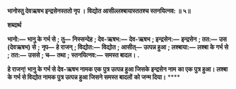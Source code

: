 **भानोस्तु देवऋषभ इन्द्रसेनस्ततो नृप ।** **विद्योत आसील्लश्बायास्ततश्च स्तनयित्नव: ॥ ५॥** 

**शब्दार्थ** 

**भानो:—** **भानु के गर्भ से** **; तु—** **निस्सन्देह** **; देव-ऋषभ:—** **देव-ऋषभ** **; इन्द्रसेन:—** **इन्द्रसेन** **; तत:—** **उस (देवऋषभ) से** **;** **नृप—** **हे राजन्** **; विद्योत:—** **विद्योत** **; आसीत्—** **उत्पन्न हुआ** **; लश्बाया:—** **लश्बा के गर्भ से** **; तत:—** **उससे** **; च—** **तथा** **;** **स्तनयित्नव:—** **समस्त बादल।** **.** 

**हे राजन्! भानु के गर्भ से देव-ऋषभ नामक एक पुत्र उत्पन्न हुआ जिसके इन्द्रसेन नाम** **का एक पुत्र हुआ। लश्बा के गर्भ से विद्योत नामक पुत्र उत्पन्न हुआ जिसने समस्त बादलों** **को जन्म दिया।** **** 